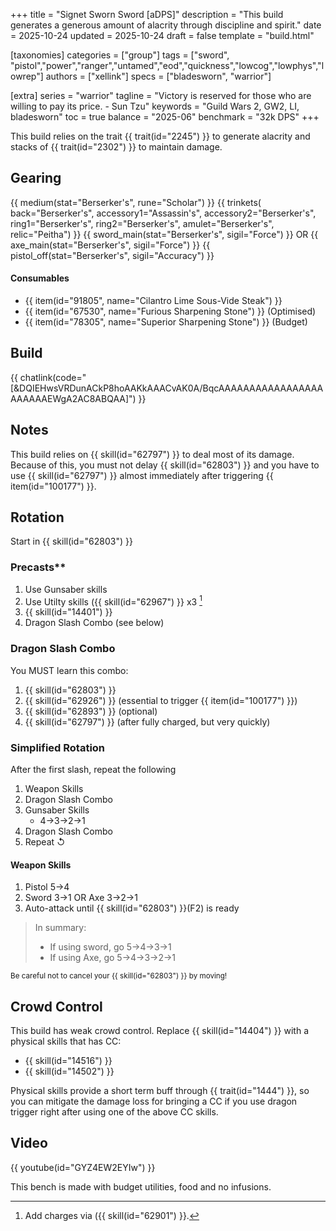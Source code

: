 +++
title = "Signet Sworn Sword [aDPS]"
description = "This build generates a generous amount of alacrity through discipline and spirit."
date = 2025-10-24
updated = 2025-10-24
draft = false
template = "build.html"

[taxonomies]
categories = ["group"]
tags = ["sword", "pistol","power","ranger","untamed","eod","quickness","lowcog","lowphys","lowrep"]
authors = ["xellink"]
specs = ["bladesworn", "warrior"]

[extra]
series = "warrior"
tagline = "Victory is reserved for those who are willing to pay its price. - Sun Tzu"
keywords = "Guild Wars 2, GW2, LI, bladesworn"
toc = true
balance = "2025-06"
benchmark = "32k DPS"
+++

This build relies on the trait {{ trait(id="2245") }} to generate alacrity and stacks of {{ trait(id="2302") }} to maintain damage.

## Gearing

{{ medium(stat="Berserker's", rune="Scholar") }}
	{{ trinkets(
	back="Berserker's",
	accessory1="Assassin's",
	accessory2="Berserker's",
	ring1="Berserker's",
	ring2="Berserker's",
	amulet="Berserker's",
	relic="Peitha") }}
{{ sword_main(stat="Berserker's", sigil="Force") }} OR 
{{ axe_main(stat="Berserker's", sigil="Force") }}
{{ pistol_off(stat="Berserker's", sigil="Accuracy") }}

#### Consumables
- {{ item(id="91805", name="Cilantro Lime Sous-Vide Steak") }}
- {{ item(id="67530", name="Furious Sharpening Stone") }} (Optimised)
- {{ item(id="78305", name="Superior Sharpening Stone") }} (Budget)

## Build
{{ chatlink(code="[&DQIEHwsVRDunACkP8hoAAKkAAACvAK0A/BqcAAAAAAAAAAAAAAAAAAAAAAAEWgA2AC8ABQAA]") }}

## Notes
This build relies on {{ skill(id="62797") }} to deal most of its damage. Because of this, you must not delay {{ skill(id="62803") }} and you have to use {{ skill(id="62797") }} almost immediately after triggering {{ item(id="100177") }}.

## Rotation
Start in {{ skill(id="62803") }}

### Precasts** 
1. Use Gunsaber skills
1. Use Utilty skills ({{ skill(id="62967") }} x3 [^1]
1. {{ skill(id="14401") }}
1. Dragon Slash Combo (see below)

### Dragon Slash Combo 
You MUST learn this combo:
1. {{ skill(id="62803") }}
1. {{ skill(id="62926") }} (essential to trigger {{ item(id="100177") }})
1. {{ skill(id="62893") }} (optional)
1. {{ skill(id="62797") }} (after fully charged, but very quickly)

[^1]: Add charges via ({{ skill(id="62901") }}.

### Simplified Rotation
After the first slash, repeat the following
1. Weapon Skills 
1. Dragon Slash Combo
1. Gunsaber Skills
	* 4→3→2→1
1. Dragon Slash Combo
1. Repeat ↺


#### Weapon Skills
1. Pistol 5→4
1. Sword 3→1 OR Axe 3→2→1
1. Auto-attack until {{ skill(id="62803") }}(F2) is ready

> In summary: 
> * If using sword, go 5→4→3→1
> * If using Axe, go 5→4→3→2→1

<small>Be careful not to cancel your {{ skill(id="62803") }} by moving!</small>

## Crowd Control
This build has weak crowd control. Replace {{ skill(id="14404") }} with a physical skills that has CC:
* {{ skill(id="14516") }}
* {{ skill(id="14502") }}

Physical skills provide a short term buff through {{ trait(id="1444") }}, so you can mitigate the damage loss for bringing a CC if you use dragon trigger right after using one of the above CC skills. 

## Video
{{ youtube(id="GYZ4EW2EYIw") }}

This bench is made with budget utilities, food and no infusions. 